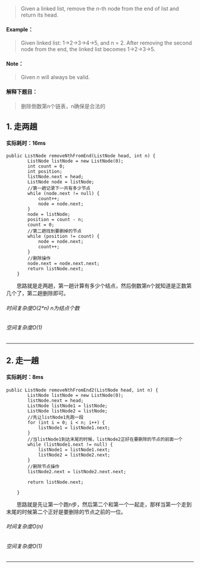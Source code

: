 > Given a linked list, remove the *n*-th node from the end of list and return its head.
#### Example：
> Given linked list: 1->2->3->4->5, and n = 2.
After removing the second node from the end, the linked list becomes 1->2->3->5.
#### Note：
> Given *n* will always be valid.

#### 解释下题目：
> 删除倒数第n个链表，n确保是合法的


## 1. 走两趟
#### 实际耗时：16ms
```
public ListNode removeNthFromEnd(ListNode head, int n) {
        ListNode listNode = new ListNode(0);
        int count = 0;
        int position;
        listNode.next = head;
        ListNode node = listNode;
        //第一趟记录下一共有多少节点
        while (node.next != null) {
            count++;
            node = node.next;
        }
        node = listNode;
        position = count - n;
        count = 0;
        //第二趟找到要删掉的节点
        while (position != count) {
            node = node.next;
            count++;
        }
        //删除操作
        node.next = node.next.next;
        return listNode.next;
    }
```
&emsp;&emsp;思路就是走两趟，第一趟计算有多少个结点，然后倒数第n个就知道是正数第几个了，第二趟删除即可。
###### 时间复杂度O(2*n)   n为结点个数
###### 空间复杂度O(1)
---------  
## 2. 走一趟
#### 实际耗时：8ms
```
public ListNode removeNthFromEnd2(ListNode head, int n) {
        ListNode listNode = new ListNode(0);
        listNode.next = head;
        ListNode listNode1 = listNode;
        ListNode listNode2 = listNode;
        //先让listNode1先跑一段
        for (int i = 0; i < n; i++) {
            listNode1 = listNode1.next;
        }
        //当listNode1到达末尾的时候，listNode2正好在要删除的节点的前面一个
        while (listNode1.next != null) {
            listNode1 = listNode1.next;
            listNode2 = listNode2.next;
        }
        //删除节点操作
        listNode2.next = listNode2.next.next;

        return listNode.next;

    }
```
&emsp;&emsp;思路就是先让第一个跑n步，然后第二个和第一个一起走，那样当第一个走到末尾的时候第二个正好是要删除的节点之前的一位。
###### 时间复杂度O(n)
###### 空间复杂度O(1)
---------
